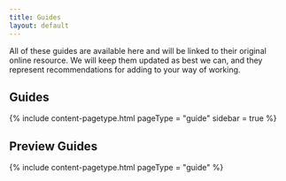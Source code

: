 ```yaml
---
title: Guides
layout: default
---
```


All of these guides are available here and will be linked to their original online resource. We will keep them updated as best we can, and they represent recommendations for adding to your way of working.

## Guides

{% include content-pagetype.html pageType =  "guide" sidebar = true %}   

## Preview Guides

{% include content-pagetype.html pageType =  "guide" %}   